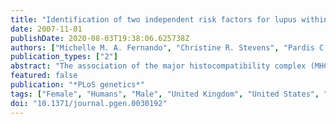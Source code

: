 ```yaml
---
title: "Identification of two independent risk factors for lupus within the MHC in United Kingdom families"
date: 2007-11-01
publishDate: 2020-08-03T19:38:06.625738Z
authors: ["Michelle M. A. Fernando", "Christine R. Stevens", "Pardis C. Sabeti", "Emily C. Walsh", "Alasdair J. M. McWhinnie", "Anila Shah", "Todd Green", "John D. Rioux", "Timothy J. Vyse"]
publication_types: ["2"]
abstract: "The association of the major histocompatibility complex (MHC) with SLE is well established yet the causal variants arising from this region remain to be identified, largely due to inadequate study design and the strong linkage disequilibrium demonstrated by genes across this locus. The majority of studies thus far have identified strong association with classical class II alleles, in particular HLA-DRB1*0301 and HLA-DRB1*1501. Additional associations have been reported with class III alleles; specifically, complement C4 null alleles and a tumor necrosis factor promoter SNP (TNF-308G/A). However, the relative effects of these class II and class III variants have not been determined. We have thus used a family-based approach to map association signals across the MHC class II and class III regions in a cohort of 314 complete United Kingdom Caucasian SLE trios by typing tagging SNPs together with classical typing of the HLA-DRB1 locus. Using TDT and conditional regression analyses, we have demonstrated the presence of two distinct and independent association signals in SLE: HLA-DRB1*0301 (nominal p = 4.9 x 10(-8), permuted p textless 0.0001, OR = 2.3) and the T allele of SNP rs419788 (nominal p = 4.3 x 10(-8), permuted p textless 0.0001, OR = 2.0) in intron 6 of the class III region gene SKIV2L. Assessment of genotypic risk demonstrates a likely dominant model of inheritance for HLA-DRB1*0301, while rs419788-T confers susceptibility in an additive manner. Furthermore, by comparing transmitted and untransmitted parental chromosomes, we have delimited our class II signal to a 180 kb region encompassing the alleles HLA-DRB1*0301-HLA-DQA1*0501-HLA-DQB1*0201 alone. Our class III signal importantly excludes independent association at the TNF promoter polymorphism, TNF-308G/A, in our SLE cohort and provides a potentially novel locus for future genetic and functional studies."
featured: false
publication: "*PLoS genetics*"
tags: ["Female", "Humans", "Male", "United Kingdom", "United States", "Case-Control Studies", "Genetic Predisposition to Disease", "HLA-DRB1 Chains", "Polymorphism", "Single Nucleotide", "Alleles", "Gene Frequency", "Haplotypes", "Phenotype", "Major Histocompatibility Complex", "Pedigree", "Linkage Disequilibrium", "Cohort Studies", "African Continental Ancestry Group", "Family", "Genetic Markers", "Histocompatibility Antigens Class II", "HLA-DR Antigens", "Lupus Erythematosus", "Systemic", "Regression Analysis"]
doi: "10.1371/journal.pgen.0030192"
---
```


